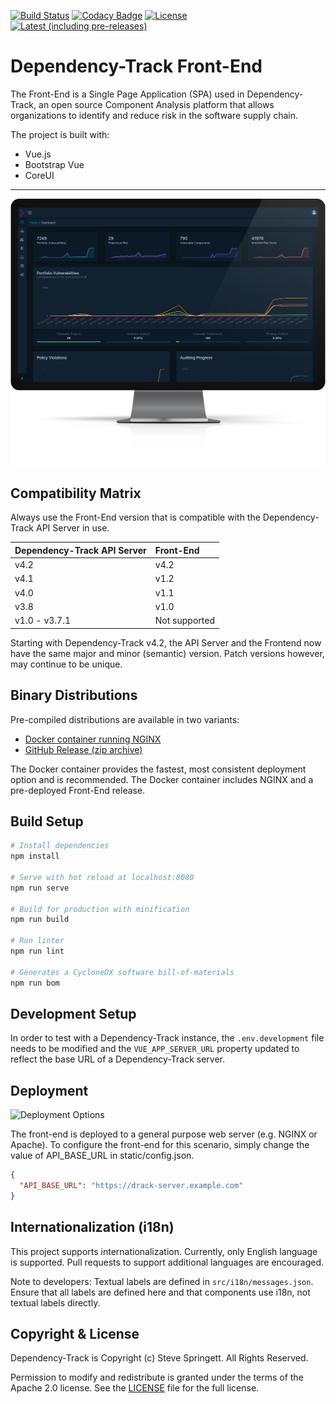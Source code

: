 [![Build Status](https://github.com/DependencyTrack/frontend/workflows/Node%20CI/badge.svg)](https://github.com/DependencyTrack/frontend/actions?workflow=Node+CI)
[![Codacy Badge](https://app.codacy.com/project/badge/Grade/364443f9f30c4b70b56e5be76c9e079c)](https://www.codacy.com/gh/DependencyTrack/frontend/dashboard?utm_source=github.com&amp;utm_medium=referral&amp;utm_content=DependencyTrack/frontend&amp;utm_campaign=Badge_Grade)
[![License](https://img.shields.io/badge/license-Apache%202.0-brightgreen.svg)][License]
[![Latest (including pre-releases)](https://img.shields.io/github/v/release/dependencytrack/frontend?include_prereleases)](https://github.com/DependencyTrack/frontend/releases)

Dependency-Track Front-End
=========

The Front-End is a Single Page Application (SPA) used in Dependency-Track, an open source Component Analysis platform 
that allows organizations to identify and reduce risk in the software supply chain.

The project is built with:

* Vue.js
* Bootstrap Vue
* CoreUI

<hr>

![alt text](https://raw.githubusercontent.com/DependencyTrack/dependency-track/master/docs/images/screenshots/dashboard.png)

## Compatibility Matrix

Always use the Front-End version that is compatible with the Dependency-Track API Server in use.

| Dependency-Track API Server | Front-End |
|:-----|:-----|
| v4.2 | v4.2 |
| v4.1 | v1.2 |
| v4.0 | v1.1 |
| v3.8 | v1.0 |
| v1.0 - v3.7.1 | Not supported |

Starting with Dependency-Track v4.2, the API Server and the Frontend now have the same major and minor (semantic) version. Patch versions however, may continue to be unique.

## Binary Distributions

Pre-compiled distributions are available in two variants:
* [Docker container running NGINX](https://hub.docker.com/r/dependencytrack/frontend)
* [GitHub Release (zip archive)](https://github.com/DependencyTrack/frontend/releases)

The Docker container provides the fastest, most consistent deployment option and is recommended. 
The Docker container includes NGINX and a pre-deployed Front-End release.

## Build Setup

``` bash
# Install dependencies
npm install

# Serve with hot reload at localhost:8080
npm run serve

# Build for production with minification
npm run build

# Run linter
npm run lint

# Generates a CycloneDX software bill-of-materials
npm run bom
```

## Development Setup

In order to test with a Dependency-Track instance, the `.env.development` file needs to be modified and the `VUE_APP_SERVER_URL` property updated to 
reflect the base URL of a Dependency-Track server.

## Deployment

![Deployment Options](https://raw.githubusercontent.com/DependencyTrack/frontend/master/docs/images/Frontend-Deployment.svg?sanitize=true)

The front-end is deployed to a general purpose web server (e.g. NGINX or Apache). To configure the front-end 
for this scenario, simply change the value of API_BASE_URL in static/config.json.

```json
{
  "API_BASE_URL": "https://drack-server.example.com"
}
```

## Internationalization (i18n)

This project supports internationalization. Currently, only English language is supported. Pull requests to support additional languages are encouraged.

Note to developers: Textual labels are defined in `src/i18n/messages.json`. Ensure that all labels are defined here and that components use i18n, not textual labels directly.

Copyright & License
-------------------

Dependency-Track is Copyright (c) Steve Springett. All Rights Reserved.

Permission to modify and redistribute is granted under the terms of the 
Apache 2.0 license. See the [LICENSE] file for the full license.

[License]: https://github.com/DependencyTrack/frontend/blob/master/LICENSE

